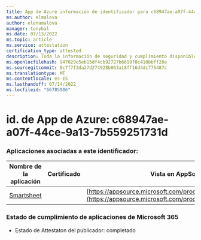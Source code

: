 ```yaml
---
title: App de Azure información de identificador para c68947ae-a07f-44ce-9a13-7b559251731d
ms.author: elmalova
author: elenamalova
manager: tonybal
ms.date: 07/13/2022
ms.topic: article
ms.service: attestation
certification_type: attested
description: Toda la información de seguridad y cumplimiento disponible para c68947ae-a07f-44ce-9a13-7b559251731d.
ms.openlocfilehash: 947029e5eb15df4cb92727b6699f0c410bbff20e
ms.sourcegitcommit: 0c7f7f3da27d274928b863a18ff16d4dc775487c
ms.translationtype: MT
ms.contentlocale: es-ES
ms.lasthandoff: 07/14/2022
ms.locfileid: "66785986"
---
```

# <a name="azure-app-id-c68947ae-a07f-44ce-9a13-7b559251731d"></a>id. de App de Azure: c68947ae-a07f-44ce-9a13-7b559251731d


### <a name="apps-associated-with-this-id"></a>Aplicaciones asociadas a este identificador:
| **Nombre de la aplicación** | **Certificado** | **Vista en AppSource** |
|--------------|---------------|-----------------------|
| [Smartsheet](../forward/WA104380975.md) |  | [https://appsource.microsoft.com/product/office/WA104380975](https://appsource.microsoft.com/product/office/WA104380975) |

### <a name="microsoft-365-app-compliance-status"></a>Estado de cumplimiento de aplicaciones de Microsoft 365
- Estado de Attestaton del publicador: completado
